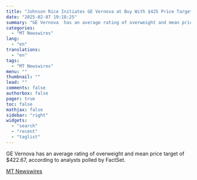 ```yaml
---
title: "Johnson Rice Initiates GE Vernova at Buy With $425 Price Target"
date: "2025-02-07 19:18:25"
summary: "GE Vernova  has an average rating of overweight and mean price target of $422.67, according to analysts polled by FactSet."
categories:
  - "MT Newswires"
lang:
  - "en"
translations:
  - "en"
tags:
  - "MT Newswires"
menu: ""
thumbnail: ""
lead: ""
comments: false
authorbox: false
pager: true
toc: false
mathjax: false
sidebar: "right"
widgets:
  - "search"
  - "recent"
  - "taglist"
---
```


GE Vernova has an average rating of overweight and mean price target of $422.67, according to analysts polled by FactSet.

[MT Newswires](https://www.tradingview.com/news/mtnewswires.com:20250207:A3312227:0/)
